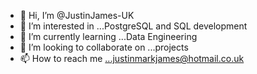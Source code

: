 - 👋 Hi, I’m @JustinJames-UK
- 👀 I’m interested in ...PostgreSQL and SQL development
- 🌱 I’m currently learning ...Data Engineering
- 💞️ I’m looking to collaborate on ...projects
- 📫 How to reach me ...justinmarkjames@hotmail.co.uk

<!---
JustinJames-UK/JustinJames-UK is a ✨ special ✨ repository because its `README.md` (this file) appears on your GitHub profile.
You can click the Preview link to take a look at your changes.
--->
